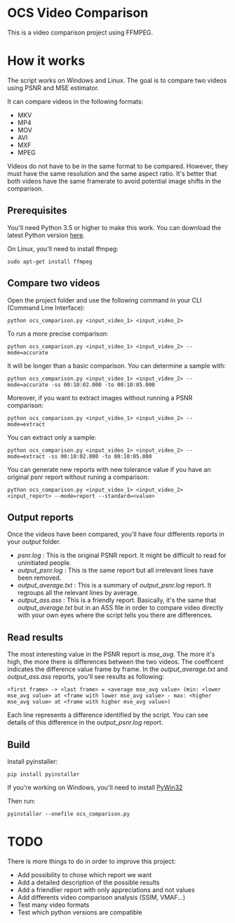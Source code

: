 # OCS Video Comparison

This is a video comparison project using FFMPEG.

# How it works

The script works on Windows and Linux.
The goal is to compare two videos using PSNR and MSE estimator.

It can compare videos in the following formats:
- MKV
- MP4
- MOV
- AVI
- MXF
- MPEG

Videos do not have to be in the same format to be compared. However, they must have the same resolution and the same aspect ratio. It's better that both videos have the same framerate to avoid potential image shifts in the comparison.

## Prerequisites

You'll need Python 3.5 or higher to make this work.
You can download the latest Python version [here](https://www.python.org/downloads/windows/).

On Linux, you'll need to install ffmpeg:
```CLI
sudo apt-get install ffmpeg
```

## Compare two videos

Open the project folder and use the following command in your CLI (Command Line Interface):
```CLI
python ocs_comparison.py <input_video_1> <input_video_2>
```

To run a more precise comparison:
```CLI
python ocs_comparison.py <input_video_1> <input_video_2> --mode=accurate
```
It will be longer than a basic comparison.
You can determine a sample with:
```CLI
python ocs_comparison.py <input_video_1> <input_video_2> --mode=accurate -ss 00:10:02.000 -to 00:10:05.000
```

Moreover, if you want to extract images without running a PSNR comparison:
```CLI
python ocs_comparison.py <input_video_1> <input_video_2> --mode=extract
```
You can extract only a sample:
```CLI
python ocs_comparison.py <input_video_1> <input_video_2> --mode=extract -ss 00:10:02.000 -to 00:10:05.000
```

You can generate new reports with new tolerance value if you have an original psnr report without runing a comparison:
```CLI
python ocs_comparison.py <input_video_1> <input_video_2> <input_report> --mode=report --standard=<value>
```

## Output reports

Once the videos have been compared, you'll have four differents reports in your *output* folder.
- *psnr.log* : This is the original PSNR report. It might be difficult to read for uninitiated people.
- *output_psnr.log* : This is the same report but all irrelevant lines have been removed.
- *output_average.txt* : This is a summary of *output_psnr.log* report. It regroups all the relevant lines by average.
- *output_ass.ass* : This is a friendly report. Basically, it's the same that *output_average.txt* but in an ASS file in order to compare video directly with your own eyes where the script tells you there are differences.

## Read results

The most interesting value in the PSNR report is *mse_avg*. The more it's high, the more there is differences between the two videos.
The coefficent indicates the difference value frame by frame.
In the *output_average.txt* and *output_ass.ass* reports, you'll see results as following:
```
<first frame> -> <last frame> = <average mse_avg value> (min: <lower mse_avg value> at <frame with lower mse_avg value> - max: <higher mse_avg value> at <frame with higher mse_avg value>)
```
Each line represents a difference identified by the script. You can see details of this difference in the *output_psnr.log* report.

## Build

Install pyinstaller:
```CLI
pip install pyinstaller
```
If you're working on Windows, you'll need to install [PyWin32](https://github.com/mhammond/pywin32/releases)

Then run:
```CLI
pyinstaller --onefile ocs_comparison.py
```

# TODO

There is more things to do in order to improve this project:
- Add possibility to chose which report we want
- Add a detailed description of the possible results
- Add a friendlier report with only appreciations and not values
- Add differents video comparison analysis (SSIM, VMAF...)
- Test many video formats
- Test which python versions are compatible

